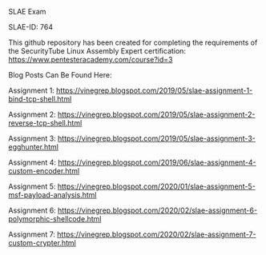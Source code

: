 SLAE Exam

SLAE-ID: 764

This github repository has been created for completing the requirements of the SecurityTube Linux Assembly Expert certification: https://www.pentesteracademy.com/course?id=3

Blog Posts Can Be Found Here:

Assignment 1: https://vinegrep.blogspot.com/2019/05/slae-assignment-1-bind-tcp-shell.html

Assignment 2: https://vinegrep.blogspot.com/2019/05/slae-assignment-2-reverse-tcp-shell.html

Assignment 3: https://vinegrep.blogspot.com/2019/05/slae-assignment-3-egghunter.html

Assignment 4: https://vinegrep.blogspot.com/2019/06/slae-assignment-4-custom-encoder.html

Assignment 5: https://vinegrep.blogspot.com/2020/01/slae-assignment-5-msf-payload-analysis.html

Assignment 6: https://vinegrep.blogspot.com/2020/02/slae-assignment-6-polymorphic-shellcode.html

Assignment 7: https://vinegrep.blogspot.com/2020/02/slae-assignment-7-custom-crypter.html

